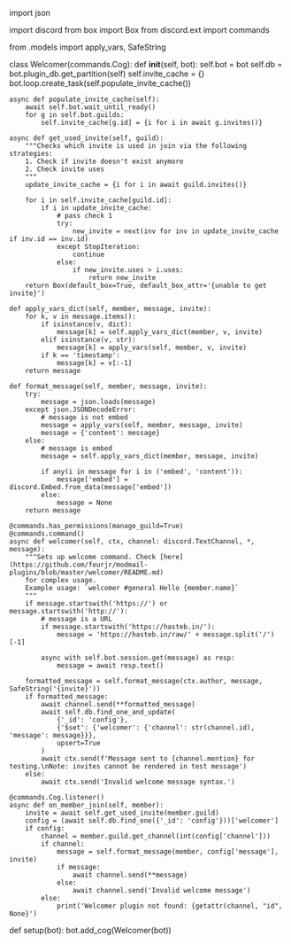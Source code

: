 import json

import discord
from box import Box
from discord.ext import commands

from .models import apply_vars, SafeString


class Welcomer(commands.Cog):
    def __init__(self, bot):
        self.bot = bot
        self.db = bot.plugin_db.get_partition(self)
        self.invite_cache = {}
        bot.loop.create_task(self.populate_invite_cache())

    async def populate_invite_cache(self):
        await self.bot.wait_until_ready()
        for g in self.bot.guilds:
            self.invite_cache[g.id] = {i for i in await g.invites()}

    async def get_used_invite(self, guild):
        """Checks which invite is used in join via the following strategies:
        1. Check if invite doesn't exist anymore
        2. Check invite uses
        """
        update_invite_cache = {i for i in await guild.invites()}

        for i in self.invite_cache[guild.id]:
            if i in update_invite_cache:
                # pass check 1
                try:
                    new_invite = next(inv for inv in update_invite_cache if inv.id == inv.id)
                except StopIteration:
                    continue
                else:
                    if new_invite.uses > i.uses:
                        return new_invite
        return Box(default_box=True, default_box_attr='{unable to get invite}')

    def apply_vars_dict(self, member, message, invite):
        for k, v in message.items():
            if isinstance(v, dict):
                message[k] = self.apply_vars_dict(member, v, invite)
            elif isinstance(v, str):
                message[k] = apply_vars(self, member, v, invite)
            if k == 'timestamp':
                message[k] = v[:-1]
        return message

    def format_message(self, member, message, invite):
        try:
            message = json.loads(message)
        except json.JSONDecodeError:
            # message is not embed
            message = apply_vars(self, member, message, invite)
            message = {'content': message}
        else:
            # message is embed
            message = self.apply_vars_dict(member, message, invite)

            if any(i in message for i in ('embed', 'content')):
                message['embed'] = discord.Embed.from_data(message['embed'])
            else:
                message = None
        return message

    @commands.has_permissions(manage_guild=True)
    @commands.command()
    async def welcomer(self, ctx, channel: discord.TextChannel, *, message):
        """Sets up welcome command. Check [here](https://github.com/fourjr/modmail-plugins/blob/master/welcomer/README.md)
        for complex usage.
        Example usage: `welcomer #general Hello {member.name}`
        """
        if message.startswith('https://') or message.startswith('http://'):
            # message is a URL
            if message.startswith('https://hasteb.in/'):
                message = 'https://hasteb.in/raw/' + message.split('/')[-1]

            async with self.bot.session.get(message) as resp:
                message = await resp.text()

        formatted_message = self.format_message(ctx.author, message, SafeString('{invite}'))
        if formatted_message:
            await channel.send(**formatted_message)
            await self.db.find_one_and_update(
                {'_id': 'config'},
                {'$set': {'welcomer': {'channel': str(channel.id), 'message': message}}},
                upsert=True
            )
            await ctx.send(f'Message sent to {channel.mention} for testing.\nNote: invites cannot be rendered in test message')
        else:
            await ctx.send('Invalid welcome message syntax.')

    @commands.Cog.listener()
    async def on_member_join(self, member):
        invite = await self.get_used_invite(member.guild)
        config = (await self.db.find_one({'_id': 'config'}))['welcomer']
        if config:
            channel = member.guild.get_channel(int(config['channel']))
            if channel:
                message = self.format_message(member, config['message'], invite)
                if message:
                    await channel.send(**message)
                else:
                    await channel.send('Invalid welcome message')
            else:
                print('Welcomer plugin not found: {getattr(channel, "id", None}')


def setup(bot):
bot.add_cog(Welcomer(bot))
